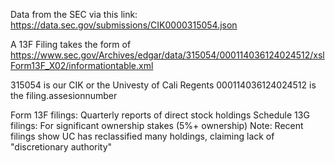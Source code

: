 Data from the SEC via this link: https://data.sec.gov/submissions/CIK0000315054.json

A 13F Filing takes the form of https://www.sec.gov/Archives/edgar/data/315054/000114036124024512/xslForm13F_X02/informationtable.xml

315054 is our CIK or the Univesty of Cali Regents
000114036124024512 is the filing.assesionnumber



Form 13F filings: Quarterly reports of direct stock holdings
Schedule 13G filings: For significant ownership stakes (5%+ ownership)
Note: Recent filings show UC has reclassified many holdings, claiming lack of "discretionary authority"

